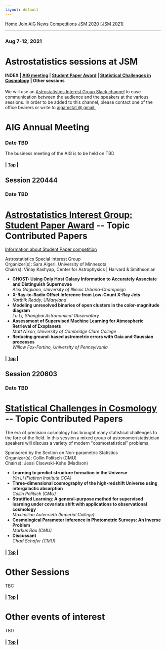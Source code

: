 ```yaml
---
layout: default
---
```



<a href="../index.html" class="btn">Home</a>
<a href="../join.html" class="btn">Join AIG</a>
<a href="../news.html" class="btn">News</a>
<a href="../competition/" class="btn">Competitions</a>
<a href="../jsm2020/index.html" class="btn">JSM 2020</a>
<a href="https://ww2.amstat.org/meetings/jsm/2021/" class="btn">[JSM 2021]</a>

---
### Aug 7-12, 2021
# Astrostatistics sessions at JSM

#### INDEX | [AIG meeting](#aig-annual-meeting) | [Student Paper Award](#session-220444) | [Statistical Challenges in Cosmology](#session-220603) | Other sessions

We will use an [Astrostatistics Interest Group Slack channel](https://astrostatisti-dzq6013.slack.com/archives/C011GJMLLET) to ease communication between the audience and the speakers at the various sessions.  In order to be added to this channel, please contact one of the office bearers or write to [aigamstat @ gmail.](mailto:aigamstat@gmail.com?Subject=Slack)

# AIG Annual Meeting
### Date TBD

The business meeting of the AIG is to be held on TBD

#### | [Top](#astrostatistics-sessions-at-jsm) |

## Session 220444
### Date TBD
# [Astrostatistics Interest Group: Student Paper Award](https://ww2.amstat.org/meetings/jsm/2021/onlineprogram/ActivityDetails.cfm?SessionID=SessionID) -- Topic Contributed Papers

  [Information about Student Paper competition](https://astrostat.org/competition/index.html)  

  Astrostatistics Special Interest Group  
  Organizer(s): Sara Algeri, University of Minnesota  
  Chair(s): Vinay Kashyap, Center for Astrophysics | Harvard &amp; Smithsonian  

- **GHOST: Using Only Host Galaxy Information to Accurately Associate and Distinguish Supernovae**  
  *Alex Gagliano, University of Illinois Urbana-Champaign*  
- **X-Ray-to-Radio Offset Inference from Low-Count X-Ray Jets**  
  *Karthik Reddy, UMaryland*  
- **Modeling unresolved binaries of open clusters in the color-magnitude diagram**  
  *Lu Li, Shanghai Astronomical Observatory*  
- **Assessment of Supervised Machine Learning for Atmospheric Retrieval of Exoplanets**  
  *Matt Nixon, University of Cambridge Clare College*  
- **Reducing ground-based astrometric errors with Gaia and Gaussian processes**  
  *Willow Fox-Fortino, University of Pennsylvania*  

#### | [Top](#astrostatistics-sessions-at-jsm) |

## Session 220603
### Date TBD
# [Statistical Challenges in Cosmology](https://ww2.amstat.org/meetings/jsm/2021/onlineprogram/ActivityDetails.cfm?SessionID=220603) -- Topic Contributed Papers

  The era of precision cosmology has brought many statistical challenges to the fore of the field. In this session a mixed group of astronomer/statistician speakers will discuss a variety of modern "cosmostatistical" problems.

  Sponsored by the Section on Non-parametric Statistics  
  Organizer(s): Collin Politsch (CMU)  
  Chair(s): Jessi Cisewski-Kehe (Madison)  

- **Learning to predict structure formation in the Universe**  
  *Yin Li (Flatiron Institute CCA)*  
- **Three-dimensional cosmography of the high-redshift Universe using intergalactic absorption**   
  *Collin Politsch (CMU)*  
- **Stratified Learning: A general-purpose method for supervised learning under covariate shift with applications to observational cosmology**  
  *Maximilian Autenrieth (Imperial College)*  
- **Cosmological Parameter Inference in Photometric Surveys: An Inverse Problem**  
  *Markus Rau (CMU)*  
- **Discussant**  
  *Chad Schafer (CMU)*  

#### | [Top](#astrostatistics-sessions-at-jsm) |

# Other Sessions

TBC

#### | [Top](#astrostatistics-sessions-at-jsm) |


# Other events of interest

TBD

#### | [Top](#astrostatistics-sessions-at-jsm) |

